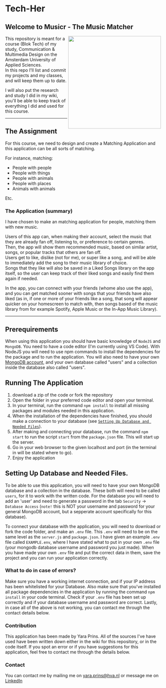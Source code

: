 # Tech-Her

## Welcome to Musicr - The Music Matcher

<img src="https://user-images.githubusercontent.com/27287809/162638935-1ce9cafb-3544-4d41-a136-86e3c6eee140.png" width="300" align="right">

This repository is meant for a course (Blok Tech) of my study, Communication & Multimedia Design on the Amsterdam University of Applied Sciences. <br>
In this repo I'll list and commit my projects and my classes, and will keep them up to date.

I will also put the research and study I did in my wiki, you'll be able to keep track of everything I did and used for this course.

--------------------------------------------

## The Assignment

For this course, we need to design and create a Matching Application and this application can be all sorts of matching.

For instance, matching:
* People with people
* People with things
* People with animals
* People with places
* Animals with animals

Etc.

### The Application (summary)

I have chosen to make an matching application for people, matching them with new music.

Users of this app can, when making their account, select the music that they are already fan off, listening to, or preference to certain genres. <br>
Then, the app will show them recommended music, based on similar artist, songs, or popular tracks that others are fan off. <br>
Users get to like, dislike (not for me), or super like a song, and will be able to immediately add the song to their music library of choice. <br>
Songs that they like will also be saved in a Liked Songs library on the app itself, so the user can keep track of their liked songs and easily find them again if needed.

In the app, you can connect with your friends (whome also use the app), and you can get matched sooner with songs that your friends have also liked (as in, if one or more of your friends like a song, that song will appear quicker on your homescreen to match with, then songs based of the music library from for example Spotify, Apple Music or the In-App Music Library).


--------------------------------------------

## Prerequirements

When using this application you should have basic knowledge of `NodeJS` and `MongoDB`. You need to have a code editor (I'm currently using VS Code). With NodeJS you will need to use npm commands to install the dependencies for the package and to run the application. You will also need to have your own [MongoDB account](https://www.mongodb.com/), and your own database called "users" and a collection inside the database also called "users". 

## Running The Application

1. download a zip of the code or fork the repository
2. Open the folder in your preferred code editor and open your terminal. 
3. In your terminal, run the command `npm install` to install all missing packages and modules needed in this application.
4. When the installation of the dependencies have finished, you should make a connection to your database (see [`Setting Up Database and Needed Files`](https://github.com/YaraPrins/tech-her/blob/main/README.md#setting-up-database-and-needed-files)). 
5. After making and connecting your database, run the command `npm start` to run the script `start` from the `package.json` file. This will start up the server.
6. Go in your web browser to the given localhost and port (in the terminal in will be stated where to go).
7. Enjoy the application 

## Setting Up Database and Needed Files.

To be able to use this application, you will need to have your own MongoDB database and a collection in the database. These both will need to be called `users`, for it to work with the written code. For the database you will need to add an 'user' and need to generate a password in the tab `Security` -> `Database Access` (`note!` this is NOT your username and password for your general MongoDB account, but a sepperate account specifically for this database).

To connect your database with the application, you will need to download or fork the code folder, and make an `.env` file. This `.env` will need to be on the same level as the `server.js` and `package.json`. I have given an example `.env` file called `EXAMPLE.env`, where I have stated what to put in your own `.env` file (your mongodb database username and password you just made). When you have made your own `.env` file and put the correct data in them, save the project and you can run your application correctly.

### What to do in case of errors?

Make sure you have a working internet connection, and if your IP address has been whitelisted for your Database. Also make sure that you've installed all package dependencies in the application by running the command `npm install` in your code terminal.
Check if your `.env` file has been set up correctly and if your database username and password are correct.
Lastly, in case all of the above is not working, you can contact me through the contact details below.

### Contribution

This application has been made by Yara Prins. All of the sources I've have used have been written down either in the wiki for this repository, or in the code itself. If you spot an error or if you have suggestions for this application, feel free to contact me through the details below.

### Contact

You can contact me by mailing me on [yara.prins@hva.nl](mailto:yara.prins@hva.nl) or message me on [LinkedIn](https://www.linkedin.com/in/yara-p-2570248b)

